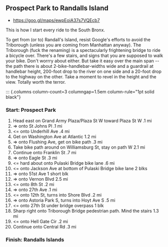 
## Prospect Park to Randalls Island

- https://goo.gl/maps/ewpEoiA37s7VQEcb7  

This is how I start every ride to the South Bronx.

To get from (or to) Randall's Island, resist Google's efforts to avoid the Triborough (unless you are coming from Manhattan anyway). The Triborough (fuck the renaming) is a spectacularly frightening bridge to ride a bicycle over. There's a few stairs, and signs that you are supposed to walk your bike. Don't worrry about either. But take it easy over the main span -- the path there is about 2-bike-handlebar-widths wide and a guardrail at handlebar height,  200-foot drop to the river on one side and a 20-foot drop to the highway on the other. Take a moment to revel in the height and the view. Totally worth the terror.

::: {.columns column-count=3 columngap=1.5em column-rule="1pt solid black"}

### Start: Prospect Park

1. Head east on Grand Army Plaza/Plaza St W toward Plaza St W .1 mi
2. => onto St Johns Pl .1 mi
3. <= onto Underhill Ave .4 mi
4. Get on Washington Ave at Atlantic 1.2 mi
5. => onto Flushing Ave, get on bike path .3 mi
6. Take bike path around on Williamsburg St, stay on path W 2.1 mi
7. Continue onto Franklin St .7 mi
8. => onto Eagle St .3 mi
9. <= hard about onto Pulaski Bridge bike lane .6 mi
10. <= onto Jackson Ave at bottom of Pulaski Bridge bike lane 2 blks
11. => onto 51st Ave 1 short blk
12. => onto Vernon Blvd 2.5 mi
13. <= onto 8th St .2 mi
14. => onto 27th Ave .1 mi
15. <= onto 12th St, turns into Shore Blvd .2 mi
16. => onto Astoria Park S, turns into Hoyt Ave S .5 mi
17. <= onto 27th St under bridge overpass 1 blk 
18. Sharp right onto Triborough Bridge pedestrian path. Mind the stairs 1.3 mi
19. <= onto Hell Gate Cir .2 mi
20. Continue onto Central Rd .3 mi

### Finish: Randalls Islands

